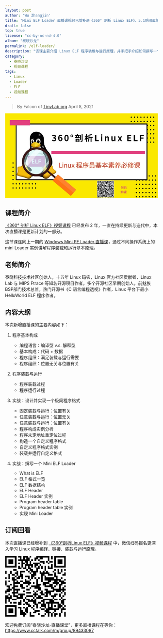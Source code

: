 ```yaml
---
layout: post
author: 'Wu Zhangjin'
title: "Mini ELF Loader 直播课视频已增补进《360° 剖析 Linux ELF》，5.1期间直降100，再送32G实验盘"
draft: false
top: true
license: "cc-by-nc-nd-4.0"
album: "泰晓沙龙"
permalink: /elf-loader/
description: "该课主要介绍 Linux ELF 程序装载与运行原理，并手把手介绍如何撰写一个小型程序装载器，理论与实战并重，已剪辑并增补为《360° 剖析 Linux ELF》的第 9 章"
category:
  - 泰晓沙龙
  - 视频课程
tags:
  - Linux
  - Loader
  - ELF
  - 视频课程
---
```


> By Falcon of [TinyLab.org][1]
> April 8, 2021

![360° 剖析 Linux ELF](/images/courses/360-elf.jpg)

## 课程简介

[《360° 剖析 Linux ELF》视频课程](https://www.cctalk.com/m/group/88089283) 已经发布 2 年，一直在持续更新与迭代中，本次直播课是更新计划的一部分。

这节课连同上一期的 [Windows Mini PE Loader 直播课](http://tinylab.org/pe-loader/)，通过不同操作系统上的 mini Loader 实例讲解程序装载和运行基本原理。

## 老师简介

泰晓科技技术社区创始人，十五年 Linux 码农，Linux 官方社区贡献者，Linux Lab 与 MIPS Ftrace 等知名开源项目作者，多个开源社区早期创始人，前魅族BSP部门技术总监。热门开源书《C 语言编程透视》作者，Linux 平台下最小 HelloWorld ELF 程序作者。

## 内容大纲

本次新增直播课的主要内容如下：

1. 程序基本构成
    * 编程语言：编译型 v.s. 解释型
    * 基本构成：代码 + 数据
    * 程序组织：满足装载与运行需要
    * 程序组织：位置无关与位置有关

2. 程序装载与运行
    * 程序装载过程
    * 程序运行过程

3. 实战：设计并实现一个极简程序格式
    * 固定装载与运行：位置有关
    * 任意装载与运行：位置无关
    * 任意装载与运行：位置有关
    * 程序构成实例分析
    * 程序未定地址重定位过程
    * 构造一个自定义程序格式
    * 自定义程序格式实例
    * 装载并运行自定义格式

4. 实战：撰写一个 Mini ELF Loader
    * What is ELF
    * ELF 格式一览
    * ELF 数据结构
    * ELF Header
    * ELF Header 实例
    * Program header table
    * Program header table 实例
    * 实现 Mini Loader

## 订阅回看

本次直播课已经增补到 [《360°剖析Linux ELF》视频课程](https://www.cctalk.com/m/group/88089283) 中，微信扫码报名更深入学习 Linux 程序编译、链接、装载与运行原理。

![360 ELF 课程报名二维码](/images/courses/360-elf-qrcode.png)

欢迎免费订阅“泰晓沙龙-直播课堂”，更多直播课程在等你：<https://www.cctalk.com/m/group/89433087>

[1]: http://tinylab.org
